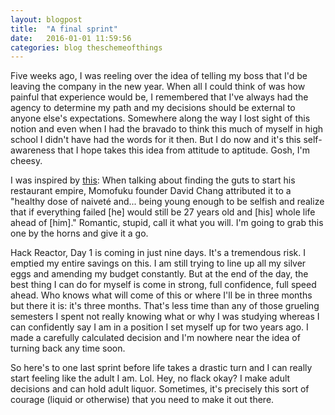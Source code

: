 ```yaml
---
layout: blogpost
title:  "A final sprint"
date:   2016-01-01 11:59:56
categories: blog theschemeofthings
---
```


Five weeks ago, I was reeling over the idea of telling my boss that I'd be leaving the company in the new year. When all I could think of was how painful that experience would be, I remembered that I've always had the agency to determine my path and my decisions should be external to anyone else's expectations. Somewhere along the way I lost sight of this notion and even when I had the bravado to think this much of myself in high school I didn't have had the words for it then. But I do now and it's this self-awareness that I hope takes this idea from attitude to aptitude. Gosh, I'm cheesy.

I was inspired by [this](https://www.youtube.com/watch?v=Yyr4QM_Q86w): When talking about finding the guts to start his restaurant empire, Momofuku founder David Chang attributed it to a "healthy dose of naivet&eacute; and... being young enough to be selfish and realize that if everything failed [he] would still be 27 years old and [his] whole life ahead of [him]." Romantic, stupid, call it what you will. I'm going to grab this one by the horns and give it a go.

Hack Reactor, Day 1 is coming in just nine days. It's a tremendous risk. I emptied my entire savings on this. I am still trying to line up all my silver eggs and amending my budget constantly. But at the end of the day, the best thing I can do for myself is come in strong, full confidence, full speed ahead. Who knows what will come of this or where I'll be in three months but there it is: it's three months. That's less time than any of those grueling semesters I spent not really knowing what or why I was studying whereas I can confidently say I am in a position I set myself up for two years ago. I made a carefully calculated decision and I'm nowhere near the idea of turning back any time soon.

So here's to one last sprint before life takes a drastic turn and I can really start feeling like the adult I am. Lol. Hey, no flack okay? I make adult decisions and can hold adult liquor. Sometimes, it's precisely this sort of courage (liquid or otherwise) that you need to make it out there.
